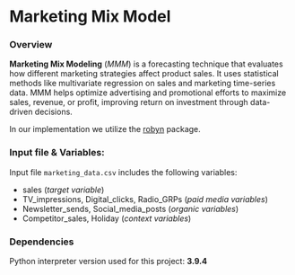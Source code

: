 # Marketing Mix Model
### Overview
__Marketing Mix Modeling__ (_MMM_) is a forecasting technique that evaluates how different marketing strategies affect product sales. It uses statistical methods like multivariate regression on sales and marketing time-series data. MMM helps optimize advertising and promotional efforts to maximize sales, revenue, or profit, improving return on investment through data-driven decisions.

In our implementation we utilize the [robyn](https://pypi.org/project/robynpy/) package.

### Input file & Variables:
Input file ```marketing_data.csv``` includes the following variables:
- sales (_target variable_)
- TV_impressions, Digital_clicks, Radio_GRPs (_paid media variables_)
- Newsletter_sends, Social_media_posts (_organic variables_)
- Competitor_sales, Holiday (_context variables_)

### Dependencies
Python interpreter version used for this project: **3.9.4**
